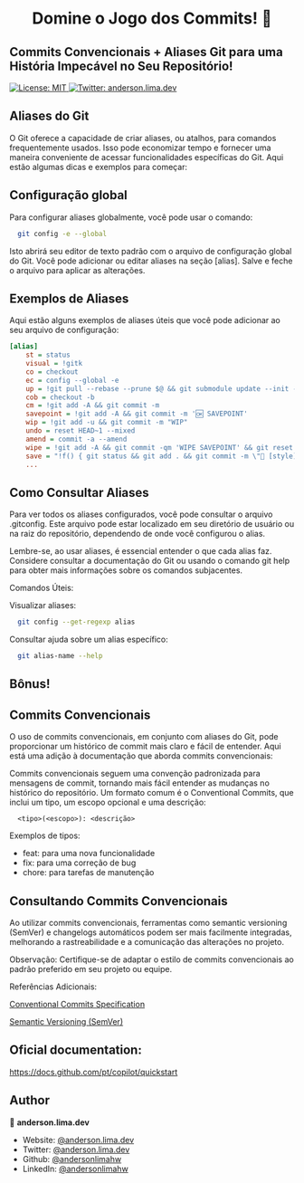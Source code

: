 <h1 align="center">
  Domine o Jogo dos Commits! 🚀  
</h1>
<h2> 
  Commits Convencionais + Aliases Git para uma História Impecável no Seu Repositório!
</h2>
<p>
  <a href="#" target="_blank">
    <img alt="License: MIT" src="https://img.shields.io/badge/License-MIT-yellow.svg" />
  </a>
  <a href="https://twitter.com/anderson.lima.dev" target="_blank">
    <img alt="Twitter: anderson.lima.dev" src="https://img.shields.io/twitter/follow/anderson.lima.dev.svg?style=social" />
  </a>
</p>

## Aliases do Git
O Git oferece a capacidade de criar aliases, ou atalhos, para comandos frequentemente usados. Isso pode economizar tempo e fornecer uma maneira conveniente de acessar funcionalidades específicas do Git. Aqui estão algumas dicas e exemplos para começar:

## Configuração global
Para configurar aliases globalmente, você pode usar o comando:

```bash
  git config -e --global
```

Isto abrirá seu editor de texto padrão com o arquivo de configuração global do Git. Você pode adicionar ou editar aliases na seção [alias]. Salve e feche o arquivo para aplicar as alterações.

## Exemplos de Aliases
Aqui estão alguns exemplos de aliases úteis que você pode adicionar ao seu arquivo de configuração:

```ini
[alias]
    st = status
    visual = !gitk
    co = checkout
    ec = config --global -e
    up = !git pull --rebase --prune $@ && git submodule update --init --recursive
    cob = checkout -b
    cm = !git add -A && git commit -m
    savepoint = !git add -A && git commit -m '🆗 SAVEPOINT'
    wip = !git add -u && git commit -m "WIP"
    undo = reset HEAD~1 --mixed
    amend = commit -a --amend
    wipe = !git add -A && git commit -qm 'WIPE SAVEPOINT' && git reset HEAD~1 --hard
    save = "!f() { git status && git add . && git commit -m \"💾 [style] ${1}\" && git status && git push;}; f"
    ...
```

## Como Consultar Aliases

Para ver todos os aliases configurados, você pode consultar o arquivo .gitconfig. Este arquivo pode estar localizado em seu diretório de usuário ou na raiz do repositório, dependendo de onde você configurou o alias.

Lembre-se, ao usar aliases, é essencial entender o que cada alias faz. Considere consultar a documentação do Git ou usando o comando git help para obter mais informações sobre os comandos subjacentes.

Comandos Úteis:

Visualizar aliases: 

```bash
  git config --get-regexp alias
```

Consultar ajuda sobre um alias específico: 

```bash
  git alias-name --help
```

## Bônus!

## Commits Convencionais
O uso de commits convencionais, em conjunto com aliases do Git, pode proporcionar um histórico de commit mais claro e fácil de entender. Aqui está uma adição à documentação que aborda commits convencionais:

Commits convencionais seguem uma convenção padronizada para mensagens de commit, tornando mais fácil entender as mudanças no histórico do repositório. Um formato comum é o Conventional Commits, que inclui um tipo, um escopo opcional e uma descrição:

```plaintext
  <tipo>(<escopo>): <descrição>
```

Exemplos de tipos:

* feat: para uma nova funcionalidade
* fix: para uma correção de bug
* chore: para tarefas de manutenção

## Consultando Commits Convencionais
Ao utilizar commits convencionais, ferramentas como semantic versioning (SemVer) e changelogs automáticos podem ser mais facilmente integradas, melhorando a rastreabilidade e a comunicação das alterações no projeto.

Observação: Certifique-se de adaptar o estilo de commits convencionais ao padrão preferido em seu projeto ou equipe.

Referências Adicionais:

[Conventional Commits Specification](https://www.conventionalcommits.org/en/v1.0.0/)

[Semantic Versioning (SemVer)](https://semver.org/)


## Oficial documentation:
https://docs.github.com/pt/copilot/quickstart

## Author

👤 **anderson.lima.dev**

* Website: [@anderson.lima.dev](instagram.com/anderson.lima.dev)
* Twitter: [@anderson.lima.dev](https://twitter.com/anderson.lima.dev)
* Github: [@andersonlimahw](https://github.com/andersonlimahw)
* LinkedIn: [@andersonlimahw](https://linkedin.com/in/andersonlimahw)